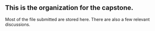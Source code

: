 ## This is the organization for the capstone. 

Most of the file submitted are stored here. 
There are also a few relevant discussions. 